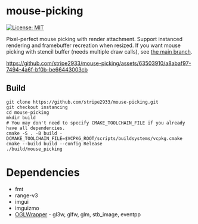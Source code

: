 # mouse-picking

[![License: MIT](https://img.shields.io/badge/License-MIT-yellow.svg)](https://opensource.org/licenses/MIT)

Pixel-perfect mouse picking with render attachment. Support instanced rendering and framebuffer recreation when resized.
If you want mouse picking with stencil buffer (needs multiple draw calls), see [the main branch](https://github.com/stripe2933/mouse-picking).

https://github.com/stripe2933/mouse-picking/assets/63503910/a8abaf97-7494-4a6f-bf0b-be66443003cb

## Build

```shell
git clone https://github.com/stripe2933/mouse-picking.git
git checkout instancing
cd mouse-picking
mkdir build
# You may don't need to specify CMAKE_TOOLCHAIN_FILE if you already have all dependencies.
cmake -S . -B build -DCMAKE_TOOLCHAIN_FILE=$VCPKG_ROOT/scripts/buildsystems/vcpkg.cmake
cmake --build build --config Release
./build/mouse_picking
```

# Dependencies

- fmt
- range-v3
- imgui
- imguizmo
- [OGLWrapper](https://github.com/stripe2933/OGLWrapper) - gl3w, glfw, glm, stb_image, eventpp
